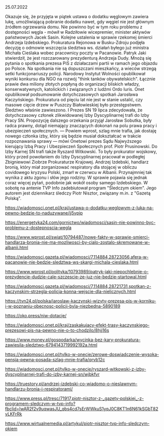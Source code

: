 25.07.2022

Okazuje się, że przyjęta w piątek ustawa o dodatku węglowym zawiera lukę, umożliwiającą pobranie dodatku nawet, gdy węgiel nie jest głównym źródłem ogrzewania domu. Nie powinno być w tym roku problemu z dostępności węgla - mówił w Radziłowie wicepremier, minister aktywów państwowych Jacek Sasin. Kolejne ustalenia w sprawie rzekomej śmierci Andrzeja Izdebskiego. Prokuratura Rejonowa w Busku-Zdroju podjęła decyzję o odmowie wszczęcia śledztwa ws. działań byłego już ministra Michała Cieślaka wobec pracownicy poczty w Pacanowie. Patryk Jaki stwierdził, że jest rozczarowany prezydenturą Andrzeja Dudy. Mnożą się pytania o spotkania prezesa PiS z działaczami partii w ramach jego objazdu po Polsce. Na spotkania nie są dopuszczani mieszkańcy, a wieców strzegą setki funkcjonariuszy policji. Narodowy Instytut Wolności opublikował wyniki konkursu dla NGO na rozwój "think tanków obywatelskich". Łącznie prawie dwa miliony złotych popłyną do organizacji bliskich władzy, konserwatywnych, katolickich i związanych z ludźmi Ordo Iuris. Onet opublikował podsumowanie dotychczasowych spotkań Jarosława Kaczyńskiego. Prokuratura od pięciu lat nie jest w stanie ustalić, czy masowe cięcie drzew w Puszczy Białowieskiej było przestępstwem. Śledztwo właśnie zawieszono. I Prezes SN 19 lipca zdecydowała, że dotychczasowy członek zlikwidowanej Izby Dyscyplinarnej trafi do Izby Pracy SN. Propozycję dalszego orzekania przyjął Jarosław Sobutka, były radca prawny, dotąd niemający znaczących dokonań na polu prawa pracy i ubezpieczeń społecznych. — Powiem wprost, szlag mnie trafia, jak dostaję nowego członka izby, który się będzie musiał dokształcać w trakcie rozpoznawania sprawy — mówi Onetowi prezes Sądu Najwyższego kierujący Izbą Pracy i Ubezpieczeń Społecznych prof. Piotr Prusinowski. Do Izby Karnej SN trafi także Ryszard Witkowski. To były prokurator wojskowy, który przed powołaniem do Izby Dyscyplinarnej pracował w podległej Zbigniewowi Ziobrze Prokuraturze Krajowej. Andrzej Izdebski, handlarz bronią, który miał zorganizować respiratory dla stojącej w obliczu covidowego kryzysu Polski, zmarł w czerwcu w Albanii. Przynajmniej tak wynika z aktu zgonu i słów jego rodziny. W sprawie pojawia się jednak coraz więcej pytań, podobnie jak wokół osoby samego Izdebskiego. W sobotę na antenie TVP Info zadebiutował program "Śledczym okiem". Jego autorem jest dziennikarz śledczy Piotr Nisztor, związany m.in. z "Gazetą Polską".

https://wiadomosci.onet.pl/kraj/ustawa-o-dodatku-weglowym-z-luka-na-pewno-bedzie-to-naduzywane/jj5vpjp

https://energetyka24.com/gornictwo/wiadomosci/sasin-nie-powinno-byc-problemu-z-dostepnoscia-wegla

https://www.wprost.pl/swiat/10794487/nowe-fakty-w-sprawie-smierci-handlarza-bronia-nie-ma-mozliwosci-by-cialo-zostalo-skremowane-w-albanii.html

https://wiadomosci.gazeta.pl/wiadomosci/7,114884,28723056,afera-w-pacanowie-nie-bedzie-sledztwa-ws-skargi-michala-cieslaka.html

https://www.wprost.pl/polityka/10793989/patryk-jaki-niepochlebnie-o-prezydencie-dudzie-cale-szczescie-ze-juz-nie-bedzie-startowal.html

https://wiadomosci.gazeta.pl/wiadomosci/7,114884,28721731,spotkan-z-kaczynskim-strzegla-policja-konna-wejscie-dla-nielicznych.html

https://tvn24.pl/polska/jaroslaw-kaczynski-wizyty-prezesa-pis-w-korniku-i-w-poznaniu-obecnosc-policji-byla-niezbedna-5890189

https://oko.press/niw-dotacje/

https://wiadomosci.onet.pl/kraj/zaskakujacy-efekt-trasy-kaczynskiego-prezesowi-pis-na-pewno-nie-o-to-chodzilo/8hjj16s

https://www.money.pl/gospodarka/wycinka-bez-kary-prokuratura-zawiesila-sledztwo-6794143719992192a.html

https://wiadomosci.onet.pl/tylko-w-onecie/zerowe-doswiadczenie-wysoka-pensja-pewna-posada-szlag-mnie-trafia/qrvb12c

https://wiadomosci.onet.pl/tylko-w-onecie/ryszard-witkowski-z-izby-dyscyplinarnej-trafi-do-izby-karnej-sn/wjbkfvr

https://truestory.pl/andrzej-izdebski-co-wiadomo-o-nieslawnym-handlarzu-bronia-i-respiratorami/

https://www.press.pl/tresc/71917,piotr-nisztor-z-_gazety-polskiej_-z-programem-sledczym-w-tvp-info?fbclid=IwAR2f2v9uqwasJU_qbs4cd7sErWWkuS1yqJ0C8KT1n6N61kSGbT82vLKFrRk

https://www.wirtualnemedia.pl/artykul/piotr-nisztor-tvp-info-sledczym-okiem